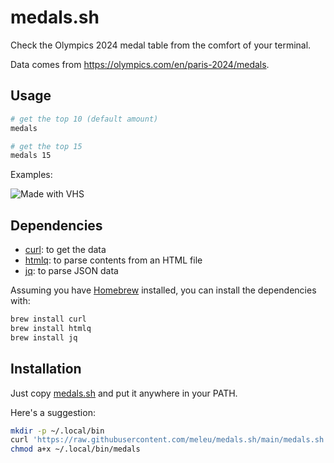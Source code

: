 # medals.sh

Check the Olympics 2024 medal table from the comfort of your terminal.

Data comes from <https://olympics.com/en/paris-2024/medals>.

## Usage

```bash
# get the top 10 (default amount)
medals

# get the top 15
medals 15
```

Examples:

![Made with VHS](https://vhs.charm.sh/vhs-4m8XRluYAkwcrJfu4Q2lQf.gif)

## Dependencies

- [curl](https://curl.se/): to get the data
- [htmlq](https://github.com/mgdm/htmlq): to parse contents from an HTML file
- [jq](https://jqlang.github.io/jq): to parse JSON data

Assuming you have [Homebrew](https://brew.sh) installed,
you can install the dependencies with:

```bash
brew install curl
brew install htmlq
brew install jq
```

## Installation

Just copy [medals.sh](./medals.sh) and put it anywhere in your PATH.

Here's a suggestion:

```bash
mkdir -p ~/.local/bin
curl 'https://raw.githubusercontent.com/meleu/medals.sh/main/medals.sh' > ~/.local/bin/medals
chmod a+x ~/.local/bin/medals
```
